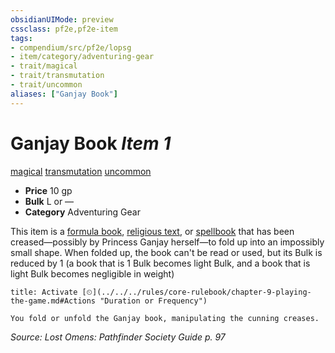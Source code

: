 ```yaml
---
obsidianUIMode: preview
cssclass: pf2e,pf2e-item
tags:
- compendium/src/pf2e/lopsg
- item/category/adventuring-gear
- trait/magical
- trait/transmutation
- trait/uncommon
aliases: ["Ganjay Book"]
---
```

# Ganjay Book *Item 1*  
[magical](../../../Rules/traits/magical.md)  [transmutation](../../../Rules/traits/transmutation.md)  [uncommon](../../../Rules/traits/uncommon.md)  

- **Price** 10 gp
- **Bulk** L or —
- **Category** Adventuring Gear

This item is a [formula book](formula-book-blank.md), [religious text](religious-text.md), or [spellbook](spellbook-blank.md) that has been creased—possibly by Princess Ganjay herself—to fold up into an impossibly small shape. When folded up, the book can't be read or used, but its Bulk is reduced by 1 (a book that is 1 Bulk becomes light Bulk, and a book that is light Bulk becomes negligible in weight)

```ad-embed-ability
title: Activate [⏲](../../../rules/core-rulebook/chapter-9-playing-the-game.md#Actions "Duration or Frequency")

You fold or unfold the Ganjay book, manipulating the cunning creases.
```

*Source: Lost Omens: Pathfinder Society Guide p. 97*
